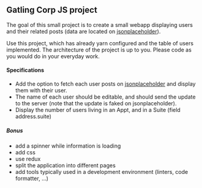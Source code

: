 ## Gatling Corp JS project

The goal of this small project is to create a small webapp displaying users and their related posts (data are located on [jsonplaceholder](https://jsonplaceholder.typicode.com)). 

Use this project, which has already yarn configured and the table of users implemented. The architecture of the project is up to you. Please code as you would do in your everyday work.

#### Specifications

- Add the option to fetch each user posts on [jsonplaceholder](https://jsonplaceholder.typicode.com) and display them with their user.
- The name of each user should be editable, and should send the update to the server (note that the update is faked on jsonplaceholder).
- Display the number of users living in an Appt, and in a Suite (field address.suite)

##### Bonus

- add a spinner while information is loading
- add css
- use redux
- split the application into different pages
- add tools typically used in a development environment (linters, code formatter, ...)
